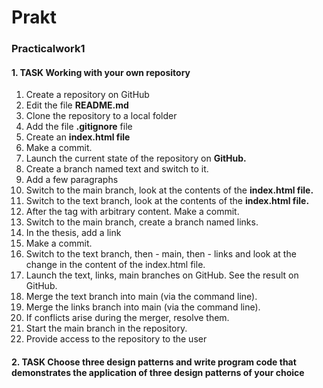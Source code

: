 # Prakt
### **Practicalwork1**
#### 1. TASK Working with your own repository
      
 1. Create a repository on GitHub
 2. Edit the file **README.md**
 3. Clone the repository to a local folder
 4. Add the  file  **.gitignore** file
 5. Create an **index.html file**
 6. Make a commit.
 7. Launch the current state of the repository on **GitHub.**
 8. Create a branch named text and switch to it.
 9. Add a few paragraphs
 10. Switch to the main branch, look at the contents of the **index.html file.**
 11. Switch to the text branch, look at the contents of the **index.html file.**
 12. After the tag with arbitrary content. Make a commit.
 13. Switch to the main branch, create a branch named links.
 14. In the <body> thesis, add a link
 15. Make a commit.
 16. Switch to the text branch, then - main, then - links and look at the change in the content of the index.html file.
 17. Launch the text, links, main branches on GitHub. See the result on GitHub.
 18. Merge the text branch into main (via the command line).
 19. Merge the links branch into main (via the command line).
 20. If conflicts arise during the merger, resolve them.
 21. Start the main branch in the repository.
 22. Provide access to the repository to the user
#### 2. TASK  Choose three design patterns and write program code that demonstrates the application of three design patterns of your choice
